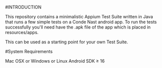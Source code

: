 #INTRODUCTION

This repository contains a minimalistic Appium Test Suite written in Java that runs a few simple tests on a Conde Nast android app. To run the tests successfully you'll need have the .apk file of the app which is placed in resources/apps. 

This can be used as a starting point for your own Test Suite.

#System Requirements

Mac OSX or Windows or Linux
Android SDK ≥ 16

